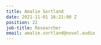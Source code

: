 ```yaml
---
title: Amalie Sortland
date: 2021-11-01 16:21:00 Z
position: 22
job-title: Researcher
email: amalie.sortland@novel.audio
---
```


